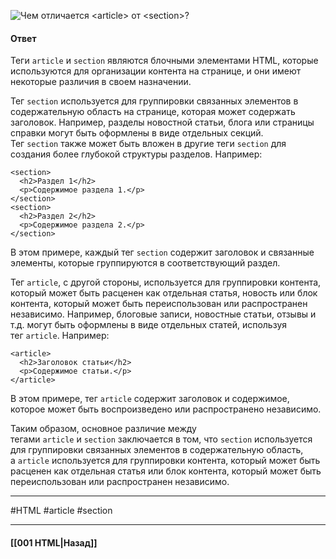 ![Чем отличается `<article>` от `<section>`?](https://youtu.be/xIGp2FCxqj0?t=232)

#### Ответ

Теги `article` и `section` являются блочными элементами HTML, которые используются для организации контента на странице, и они имеют некоторые различия в своем назначении.

Тег `section` используется для группировки связанных элементов в содержательную область на странице, которая может содержать заголовок. Например, разделы новостной статьи, блога или страницы справки могут быть оформлены в виде отдельных секций. Тег `section` также может быть вложен в другие теги `section` для создания более глубокой структуры разделов. Например:

```
<section>
  <h2>Раздел 1</h2>
  <p>Содержимое раздела 1.</p>
</section>
<section>
  <h2>Раздел 2</h2>
  <p>Содержимое раздела 2.</p>
</section>
```

В этом примере, каждый тег `section` содержит заголовок и связанные элементы, которые группируются в соответствующий раздел.

Тег `article`, с другой стороны, используется для группировки контента, который может быть расценен как отдельная статья, новость или блок контента, который может быть переиспользован или распространен независимо. Например, блоговые записи, новостные статьи, отзывы и т.д. могут быть оформлены в виде отдельных статей, используя тег `article`. Например:

```
<article>
  <h2>Заголовок статьи</h2>
  <p>Содержимое статьи.</p>
</article>
```

В этом примере, тег `article` содержит заголовок и содержимое, которое может быть воспроизведено или распространено независимо.

Таким образом, основное различие между тегами `article` и `section` заключается в том, что `section` используется для группировки связанных элементов в содержательную область, а `article` используется для группировки контента, который может быть расценен как отдельная статья или блок контента, который может быть переиспользован или распространен независимо.

___
#HTML #article #section 

___

#### [[001 HTML|Назад]]